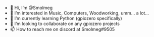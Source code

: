 - 👋 Hi, I’m @Smolmeg
- 👀 I’m interested in Music, Computers, Woodworking, umm... a lot...
- 🌱 I’m currently learning Python (gpiozero specifically)
- 💞️ I’m looking to collaborate on any gpiozero projects
- 📫 How to reach me on discord at Smolmeg#9505
